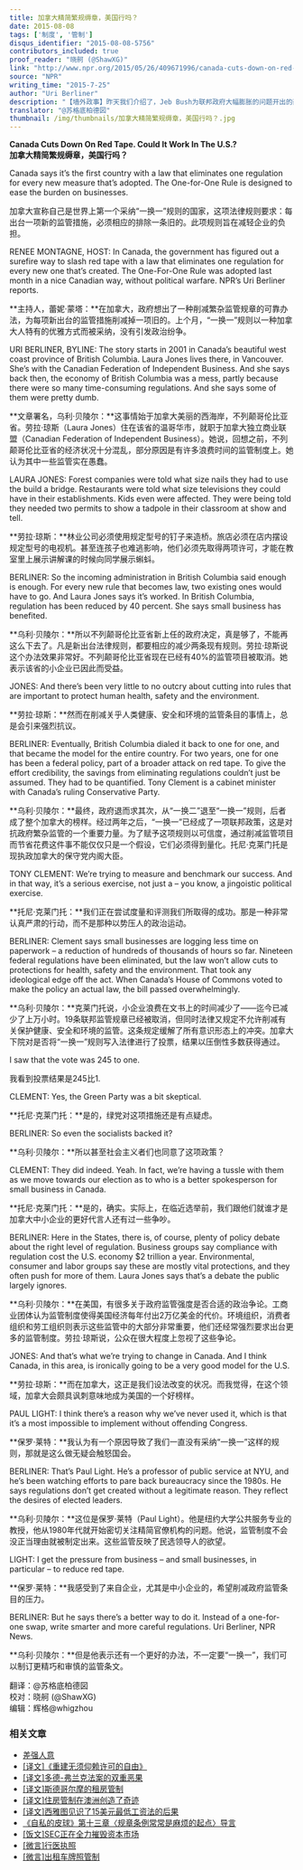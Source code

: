 ```yaml
---
title: 加拿大精简繁规缛章，美国行吗？
date: 2015-08-08
tags: ['制度', '管制']
disqus_identifier: "2015-08-08-5756"
contributors_included: true
proof_reader: "晓舸 (@ShawXG)"
link: "http://www.npr.org/2015/05/26/409671996/canada-cuts-down-on-red-tape-could-it-work-in-the-u-s"
source: "NPR"
writing_time: "2015-7-25"
author: "Uri Berliner"
description: "【墙外政事】昨天我们介绍了，Jeb Bush为联邦政府大幅膨胀的问题开出的药方是“三出一进”原则，这招可能是跟加拿大人学的，不列颠哥伦比亚省几年前对管制法规实施了“二出一进”规则，不久前加拿大联邦政府也起而效仿，采纳了减弱版的“一进一出”规则。"
translator: "@苏格底柏德図"
thumbnail: /img/thumbnails/加拿大精简繁规缛章，美国行吗？.jpg
---
```


**Canada Cuts Down On Red Tape. Could It Work In The U.S.?**  
**加拿大精简繁规缛章，美国行吗？**

Canada says it’s the first country with a law that eliminates one regulation for every new measure that’s adopted. The One-for-One Rule is designed to ease the burden on businesses.

加拿大宣称自己是世界上第一个采纳“一换一”规则的国家，这项法律规则要求：每出台一项新的监管措施，必须相应的排除一条旧的。此项规则旨在减轻企业的负担。

RENEE MONTAGNE, HOST: In Canada, the government has figured out a surefire way to slash red tape with a law that eliminates one regulation for every new one that’s created. The One-For-One Rule was adopted last month in a nice Canadian way, without political warfare. NPR’s Uri Berliner reports.

**主持人，蕾妮·蒙塔：**在加拿大，政府想出了一种削减繁杂监管规章的可靠办法，为每项新出台的监管措施削减掉一项旧的。上个月，“一换一”规则以一种加拿大人特有的优雅方式而被采纳，没有引发政治纷争。

URI BERLINER, BYLINE: The story starts in 2001 in Canada’s beautiful west coast province of British Columbia. Laura Jones lives there, in Vancouver. She’s with the Canadian Federation of Independent Business. And she says back then, the economy of British Columbia was a mess, partly because there were so many time-consuming regulations. And she says some of them were pretty dumb.

**文章署名，乌利·贝陵尔：**这事情始于加拿大美丽的西海岸，不列颠哥伦比亚省。劳拉·琼斯（Laura Jones）住在该省的温哥华市，就职于加拿大独立商业联盟（Canadian Federation of Independent Business）。她说，回想之前，不列颠哥伦比亚省的经济状况十分混乱，部分原因是有许多浪费时间的监管制度上。她认为其中一些监管实在愚蠢。

LAURA JONES: Forest companies were told what size nails they had to use the build a bridge. Restaurants were told what size televisions they could have in their establishments. Kids even were affected. They were being told they needed two permits to show a tadpole in their classroom at show and tell.

**劳拉·琼斯：**林业公司必须使用规定型号的钉子来造桥。旅店必须在店内摆设规定型号的电视机。甚至连孩子也难逃影响，他们必须先取得两项许可，才能在教室里上展示讲解课的时候向同学展示蝌蚪。

BERLINER: So the incoming administration in British Columbia said enough is enough. For every new rule that becomes law, two existing ones would have to go. And Laura Jones says it’s worked. In British Columbia, regulation has been reduced by 40 percent. She says small business has benefited.

**乌利·贝陵尔：**所以不列颠哥伦比亚省新上任的政府决定，真是够了，不能再这么下去了。凡是新出台法律规则，都要相应的减少两条现有规则。劳拉·琼斯说这个办法效果非常好。不列颠哥伦比亚省现在已经有40%的监管项目被取消。她表示该省的小企业已因此而受益。

JONES: And there’s been very little to no outcry about cutting into rules that are important to protect human health, safety and the environment.

**劳拉·琼斯：**然而在削减关乎人类健康、安全和环境的监管条目的事情上，总是会引来强烈抗议。

BERLINER: Eventually, British Columbia dialed it back to one for one, and that became the model for the entire country. For two years, one for one has been a federal policy, part of a broader attack on red tape. To give the effort credibility, the savings from eliminating regulations couldn’t just be assumed. They had to be quantified. Tony Clement is a cabinet minister with Canada’s ruling Conservative Party.

**乌利·贝陵尔：**最终，政府退而求其次，从“一换二”退至“一换一”规则，后者成了整个加拿大的榜样。经过两年之后，“一换一”已经成了一项联邦政策，这是对抗政府繁杂监管的一个重要力量。为了赋予这项规则以可信度，通过削减监管项目而节省花费这件事不能仅仅只是一个假设，它们必须得到量化。托尼·克莱门托是现执政加拿大的保守党内阁大臣。

TONY CLEMENT: We’re trying to measure and benchmark our success. And in that way, it’s a serious exercise, not just a – you know, a jingoistic political exercise.

**托尼·克莱门托：**我们正在尝试度量和评测我们所取得的成功。那是一种非常认真严肃的行动，而不是那种以势压人的政治运动。

BERLINER: Clement says small businesses are logging less time on paperwork – a reduction of hundreds of thousands of hours so far. Nineteen federal regulations have been eliminated, but the law won’t allow cuts to protections for health, safety and the environment. That took any ideological edge off the act. When Canada’s House of Commons voted to make the policy an actual law, the bill passed overwhelmingly.

**乌利·贝陵尔：**克莱门托说，小企业浪费在文书上的时间减少了——迄今已减少了上万小时。19条联邦监管规章已经被取消，但同时法律又规定不允许削减有关保护健康、安全和环境的监管。这条规定缓解了所有意识形态上的冲突。加拿大下院对是否将“一换一”规则写入法律进行了投票，结果以压倒性多数获得通过。

I saw that the vote was 245 to one.

我看到投票结果是245比1.

CLEMENT: Yes, the Green Party was a bit skeptical.

**托尼·克莱门托：**是的，绿党对这项措施还是有点疑虑。

BERLINER: So even the socialists backed it?

**乌利·贝陵尔：**所以甚至社会主义者们也同意了这项政策？

CLEMENT: They did indeed. Yeah. In fact, we’re having a tussle with them as we move towards our election as to who is a better spokesperson for small business in Canada.

**托尼·克莱门托：**是的，确实。实际上，在临近选举前，我们跟他们就谁才是加拿大中小企业的更好代言人还有过一些争吵。

BERLINER: Here in the States, there is, of course, plenty of policy debate about the right level of regulation. Business groups say compliance with regulation cost the U.S. economy $2 trillion a year. Environmental, consumer and labor groups say these are mostly vital protections, and they often push for more of them. Laura Jones says that’s a debate the public largely ignores.

**乌利·贝陵尔：**在美国，有很多关于政府监管强度是否合适的政治争论。工商业团体认为监管制度使得美国经济每年付出2万亿美金的代价。环境组织，消费者组织和劳工组织则表示这些监管中的大部分非常重要，他们还经常强烈要求出台更多的监管制度。劳拉·琼斯说，公众在很大程度上忽视了这些争论。

JONES: And that’s what we’re trying to change in Canada. And I think Canada, in this area, is ironically going to be a very good model for the U.S.

**劳拉·琼斯：**而在加拿大，这正是我们设法改变的状况。而我觉得，在这个领域，加拿大会颇具讽刺意味地成为美国的一个好榜样。

PAUL LIGHT: I think there’s a reason why we’ve never used it, which is that it’s a most impossible to implement without offending Congress.

**保罗·莱特：**我认为有一个原因导致了我们一直没有采纳“一换一”这样的规则，那就是这么做无疑会触怒国会。

BERLINER: That’s Paul Light. He’s a professor of public service at NYU, and he’s been watching efforts to pare back bureaucracy since the 1980s. He says regulations don’t get created without a legitimate reason. They reflect the desires of elected leaders.

**乌利·贝陵尔：**这位是保罗·莱特（Paul Light）。他是纽约大学公共服务专业的教授，他从1980年代就开始密切关注精简官僚机构的问题。他说，监管制度不会没正当理由就被制定出来。这些监管反映了民选领导人的欲望。

LIGHT: I get the pressure from business – and small businesses, in particular – to reduce red tape.

**保罗·莱特：**我感受到了来自企业，尤其是中小企业的，希望削减政府监管条目的压力。

BERLINER: But he says there’s a better way to do it. Instead of a one-for-one swap, write smarter and more careful regulations. Uri Berliner, NPR News.

**乌利·贝陵尔：**但是他表示还有一个更好的办法，不一定要“一换一”，我们可以制订更精巧和审慎的监管条文。


翻译：@苏格底柏德図  
校对：晓舸 (@ShawXG)  
编辑：辉格@whigzhou


### 相关文章

* [差强人意](https://headsalon.org/archives/7129.html "差强人意")
* [[译文]《重建无须仰赖许可的自由》](https://headsalon.org/archives/6290.html "[译文]《重建无须仰赖许可的自由》")
* [[译文]多德-弗兰克法案的双重恶果](https://headsalon.org/archives/5807.html "[译文]多德-弗兰克法案的双重恶果")
* [[译文]斯德哥尔摩的租房管制](https://headsalon.org/archives/5805.html "[译文]斯德哥尔摩的租房管制")
* [[译文]住房管制在澳洲创造了奇迹](https://headsalon.org/archives/5772.html "[译文]住房管制在澳洲创造了奇迹")
* [[译文]西雅图见识了15美元最低工资法的后果](https://headsalon.org/archives/5714.html "[译文]西雅图见识了15美元最低工资法的后果")
* [《自私的皮球》第十三章〈规章条例常常是麻烦的起点〉导言](https://headsalon.org/archives/5101.html "《自私的皮球》第十三章〈规章条例常常是麻烦的起点〉导言")
* [[饭文]SEC正在全力摧毁资本市场](https://headsalon.org/archives/4279.html "[饭文]SEC正在全力摧毁资本市场")
* [[微言]行医执照](https://headsalon.org/archives/4497.html "[微言]行医执照")
* [[微言]出租车牌照管制](https://headsalon.org/archives/4189.html "[微言]出租车牌照管制")
